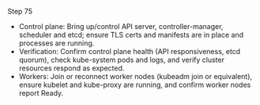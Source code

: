 Step 75

- Control plane: Bring up/control API server, controller-manager, scheduler and etcd; ensure TLS certs and manifests are in place and processes are running.
- Verification: Confirm control plane health (API responsiveness, etcd quorum), check kube-system pods and logs, and verify cluster resources respond as expected.
- Workers: Join or reconnect worker nodes (kubeadm join or equivalent), ensure kubelet and kube-proxy are running, and confirm worker nodes report Ready.